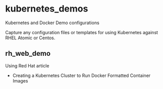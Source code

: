 # kubernetes_demos
Kubernetes and Docker Demo configurations

Capture any configuration files or templates for using Kubernetes against RHEL Atomic or Centos.

## rh_web_demo
Using Red Hat article
 - Creating a Kubernetes Cluster to Run Docker Formatted Container Images
